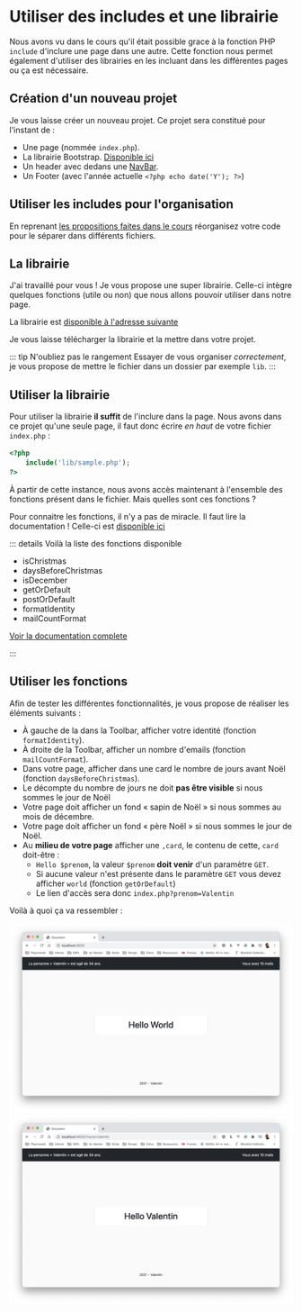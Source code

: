 # Utiliser des includes et une librairie

Nous avons vu dans le cours qu'il était possible grace à la fonction PHP `include` d'inclure une page dans une autre. Cette fonction nous permet également d'utiliser des librairies en les incluant dans les différentes pages ou ça est nécessaire.

## Création d'un nouveau projet

Je vous laisse créer un nouveau projet. Ce projet sera constitué pour l'instant de :

- Une page (nommée `index.php`).
- La librairie Bootstrap. [Disponible ici](https://getbootstrap.com/docs/5.0/getting-started/introduction/)
- Un header avec dedans une [NavBar](https://getbootstrap.com/docs/5.0/components/navbar/).
- Un Footer (avec l'année actuelle `<?php echo date('Y'); ?>`)

## Utiliser les includes pour l'organisation

En reprenant [les propositions faites dans le cours](/tp/php/support.md#le-code) réorganisez votre code pour le séparer dans différents fichiers.

## La librairie

J'ai travaillé pour vous ! Je vous propose une super librairie. Celle-ci intègre quelques fonctions (utile ou non) que nous allons pouvoir utiliser dans notre page.

La librairie est [disponible à l'adresse suivante](/demo/php/library/sample.php)

Je vous laisse télécharger la librairie et la mettre dans votre projet.

::: tip N'oubliez pas le rangement
Essayer de vous organiser _correctement_, je vous propose de mettre le fichier dans un dossier par exemple `lib`.
:::

## Utiliser la librairie

Pour utiliser la librairie **il suffit** de l'inclure dans la page. Nous avons dans ce projet qu'une seule page, il faut donc écrire _en haut_ de votre fichier `index.php` :

```php
<?php
    include('lib/sample.php');
?>
```

À partir de cette instance, nous avons accès maintenant à l'ensemble des fonctions présent dans le fichier. Mais quelles sont ces fonctions ?

Pour connaitre les fonctions, il n'y a pas de miracle. Il faut lire la documentation ! Celle-ci est <a target="_blank" href="/demo/php/library/phpdoc/build/index.html">disponible ici</a>

::: details Voilà la liste des fonctions disponible

- isChristmas
- daysBeforeChristmas
- isDecember
- getOrDefault
- postOrDefault
- formatIdentity
- mailCountFormat

<a target="_blank" href="/demo/php/library/phpdoc/build/index.html">Voir la documentation complete</a>

:::

## Utiliser les fonctions

Afin de tester les différentes fonctionnalités, je vous propose de réaliser les éléments suivants :

- À gauche de la dans la Toolbar, afficher votre identité (fonction `formatIdentity`).
- À droite de la Toolbar, afficher un nombre d'emails (fonction `mailCountFormat`).
- Dans votre page, afficher dans une card le nombre de jours avant Noël (fonction `daysBeforeChristmas`).
- Le décompte du nombre de jours ne doit **pas être visible** si nous sommes le jour de Noël
- Votre page doit afficher un fond « sapin de Noël » si nous sommes au mois de décembre.
- Votre page doit afficher un fond « père Noël » si nous sommes le jour de Noël.
- Au **milieu de votre page** afficher une `,card`, le contenu de cette, `card` doit-être :
  - `Hello $prenom`, la valeur `$prenom` **doit venir** d'un paramètre `GET`.
  - Si aucune valeur n'est présente dans le paramètre `GET` vous devez afficher `world` (fonction `getOrDefault`)
  - Le lien d'accès sera donc `index.php?prenom=Valentin`

Voilà à quoi ça va ressembler :

![Sans le paramètre](./res/lib_screen1.png)
![Avec le paramètre](./res/lib_screen2.png)
